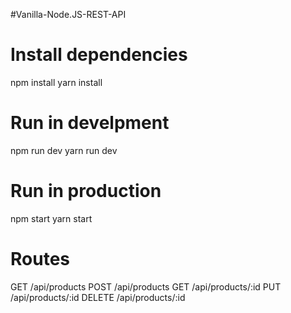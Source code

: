 #Vanilla-Node.JS-REST-API

# Install dependencies
npm install
yarn install

# Run in develpment
npm run dev
yarn run dev

# Run in production
npm start
yarn start

# Routes
GET      /api/products
POST     /api/products
GET      /api/products/:id
PUT      /api/products/:id
DELETE   /api/products/:id

